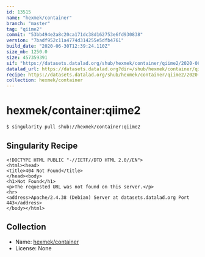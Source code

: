 ```yaml
---
id: 13515
name: "hexmek/container"
branch: "master"
tag: "qiime2"
commit: "53bb494e2a8c20ca171dc38d162753e6fd930838"
version: "7badf952c11a4774d314255e5dfb4761"
build_date: "2020-06-30T12:39:24.110Z"
size_mb: 1250.0
size: 457359391
sif: "https://datasets.datalad.org/shub/hexmek/container/qiime2/2020-06-30-53bb494e-7badf952/7badf952c11a4774d314255e5dfb4761.sif"
datalad_url: https://datasets.datalad.org?dir=/shub/hexmek/container/qiime2/2020-06-30-53bb494e-7badf952/
recipe: https://datasets.datalad.org/shub/hexmek/container/qiime2/2020-06-30-53bb494e-7badf952/Singularity
collection: hexmek/container
---
```


# hexmek/container:qiime2

```bash
$ singularity pull shub://hexmek/container:qiime2
```

## Singularity Recipe

```singularity
<!DOCTYPE HTML PUBLIC "-//IETF//DTD HTML 2.0//EN">
<html><head>
<title>404 Not Found</title>
</head><body>
<h1>Not Found</h1>
<p>The requested URL was not found on this server.</p>
<hr>
<address>Apache/2.4.38 (Debian) Server at datasets.datalad.org Port 443</address>
</body></html>
```

## Collection

 - Name: [hexmek/container](https://github.com/hexmek/container)
 - License: None

